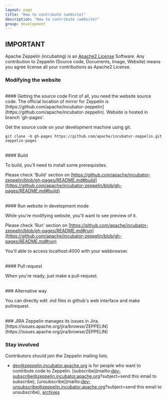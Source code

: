 ```yaml
---
layout: page
title: "How to contribute (website)"
description: "How to contribute (website)"
group: development
---
```


## IMPORTANT

Apache Zeppelin (incubating) is an [Apache2 License](http://www.apache.org/licenses/LICENSE-2.0.html) Software.
Any contribution to Zeppelin (Source code, Documents, Image, Website) means you agree license all your contributions as Apache2 License.



### Modifying the website


<br />
#### Getting the source code
First of all, you need the website source code. The official location of mirror for Zeppelin is [https://github.com/apache/incubator-zeppelin](https://github.com/apache/incubator-zeppelin). Website is hosted in branch 'gh-pages'.

Get the source code on your development machine using git.

```
git clone -b gh-pages https://github.com/apache/incubator-zeppelin.git zeppelin-pages
```

<br />
#### Build

To build, you'll need to install some prerequisites.

Please check 'Build' section on [https://github.com/apache/incubator-zeppelin/blob/gh-pages/README.md#build](https://github.com/apache/incubator-zeppelin/blob/gh-pages/README.md#build)

<br />
#### Run website in development mode

While you're modifying website, you'll want to see preview of it.

Please check 'Run' section on [https://github.com/apache/incubator-zeppelin/blob/gh-pages/README.md#run](https://github.com/apache/incubator-zeppelin/blob/gh-pages/README.md#run)

You'll able to access localhost:4000 with your webbrowser.

<br />
#### Pull request

When you're ready, just make a pull-request.


<br />
### Alternative way

You can directly edit .md files in github's web interface and make pullrequest.


<br />
### JIRA
Zeppelin manages its issues in Jira. [https://issues.apache.org/jira/browse/ZEPPELIN](https://issues.apache.org/jira/browse/ZEPPELIN)

### Stay involved
Contributors should join the Zeppelin mailing lists.

* [dev@zeppelin.incubator.apache.org](http://mail-archives.apache.org/mod_mbox/incubator-zeppelin-dev/) is for people who want to contribute code to Zeppelin. [subscribe](mailto:dev-subscribe@zeppelin.incubator.apache.org?subject=send this email to subscribe), [unsubscribe](mailto:dev-unsubscribe@zeppelin.incubator.apache.org?subject=send this email to unsubscribe), [archives](http://mail-archives.apache.org/mod_mbox/incubator-zeppelin-dev/)
